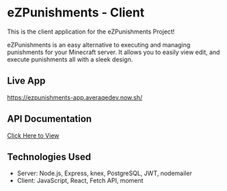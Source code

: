 # eZPunishments - Client

This is the client application for the eZPunishments Project!

eZPunishments is an easy alternative to executing and managing punishments for your Minecraft server. It allows you to easily view edit, and execute punishments all with a sleek design.

## Live App
https://ezpunishments-app.averaqedev.now.sh/

## API Documentation

[Click Here to View](DOCUMENTATION.md)

## Technologies Used
- Server: Node.js, Express, knex, PostgreSQL, JWT, nodemailer
- Client: JavaScript, React, Fetch API, moment
